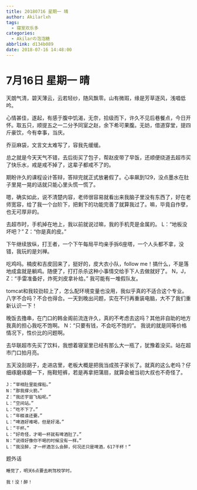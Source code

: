 ```yaml
---
title: 20180716 星期一 晴
author: Akilarlxh
tags:
  - 寝室欢乐多
categories:
  - Akilarの泡泡糖
abbrlink: d134b089
date: 2018-07-16 14:48:00
---
```

# 7月16日 星期一 晴

天朗气清，碧天薄云，云若轻纱，随风飘零。山有微瑕，缘是芳草逐风，浅唱低吟。

心情甚佳，遂起，有感于腹中饥渴，无奈，拾级而下，许久不见后巷餐点，今日开怀。取五只，顺提五之一二分予同室之赵，余下希可果腹。无妨，借道穿堂，提四斤豪饮，今有幸事，当庆。

乔豆麻袋，文言文太难写了，容我先缓缓。

总之就是今天天气不错，去后街买了包子，帮赵皮带了早饭，还顺便绕道去超市买了快乐水，戒是戒不掉了，这辈子都戒不了的。

期盼许久的课程设计答辩，答辩完就正式放暑假了。心率飙到129，没点墨水在肚子里晃一晃的话就只能心里头慌一慌了。

嗯，确实如此，说不清楚内容，老师很容易就看出来我脑子里没有东西了，好在老师宽容，给了我一个台阶下，把剩下的功能完善了就算我过了。嘛，毕竟自作孽，也无可厚非的。

去超市时，手机掉在地上，我以前就说过嘛，我的手机壳是金属的。
L：“地板没坏吧？”
Z：“你是真的皮。”

下午继续放纵，打王者，一个下午每局平均亲手拆6座塔，一个人头都不拿，没错，我玩的是刘禅。

吃鸡吗。楠皮和吉皮回来了，挺好的，皮大衣小队，follow me！搞什么，不是落地成盒就是躺鸡。随便了，打打杀杀这种小事情交给手下人去做就好了。
N，J，Z：“手雷准备好，炸死刘皮拿补给。”
我可能有一堆假队友。

tomcat和我较劲较上了，怎么配环境变量也没用，我似乎真的不适合这个专业。八字不合吗？不合也得合。一天到晚出问题，实在不行再重装电脑，大不了我们重新认识一下！

晚饭去撸串，在门口的韩金阁前流连许久，真的不考虑去这吗？其他非自助的地方我真的担心我吃不饱啊。
N：“只要有钱，不会吃不饱的”。
我说的就是同等价格情况下，性价比的问题啊。

去华联超市先买了饮料，我想着寝室里已经有那么大一瓶了，犹豫着没买。站在超市门口拍月亮。

五天没刮胡子，走进店里，老板大概是把我当成孩子家长了。就真的这么老吗？仔细琢磨琢磨一下，拖鞋短裤，若是再拿把蒲扇，就算会被当初大叔也不奇怪了。
```
J：“宰相肚里能撑船。”
N：“那我撑火箭。”
Z：“我还宇宙飞船呢。”
L：“空间站。”
L：“吃不下了。”
L：“年糕谁还要。”
L：“啤酒好难喝，但是好渴。”
L：“干杯。”
L：“好奇怪，才喝一杯就有啤酒肚了。”
N：“说得好像你不喝的时候没有一样。”
L：“我没醉，才一杯酒怎么会醉，何况还只是啤酒，617干杯！”
```
题外话
```
睡觉了，明天6点要去刷驾校学时。

我！没！醉！
```